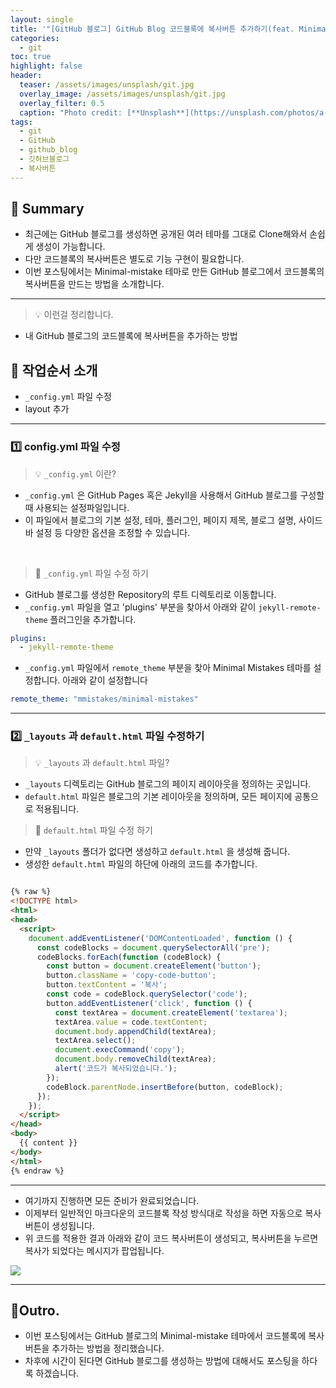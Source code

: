 ```yaml
---
layout: single
title: '"[GitHub 블로그] GitHub Blog 코드블록에 복사버튼 추가하기(feat. Minimal-mistakes)"'
categories:
  - git
toc: true
highlight: false
header:
  teaser: /assets/images/unsplash/git.jpg
  overlay_image: /assets/images/unsplash/git.jpg
  overlay_filter: 0.5
  caption: "Photo credit: [**Unsplash**](https://unsplash.com/photos/a-close-up-of-a-computer-screen-with-a-bunch-of-words-on-it-EUzk9BIEq6M)"
tags:
  - git
  - GitHub
  - github_blog
  - 깃허브블로그
  - 복사버튼
---
```

## 🚦 Summary
- 최근에는 GitHub 블로그를 생성하면 공개된 여러 테마를 그대로 Clone해와서 손쉽게 생성이 가능합니다.
- 다만 코드블록의 복사버튼은 별도로 기능 구현이 필요합니다.
- 이번 포스팅에서는 Minimal-mistake 테마로 만든 GitHub 블로그에서 코드블록의 복사버튼을 만드는 방법을 소개합니다.

---

> 💡 이런걸 정리합니다.
- 내 GitHub 블로그의 코드블록에 복사버튼을 추가하는 방법

## 📑 작업순서 소개
- `_config.yml` 파일 수정
- layout 추가

---

### 1️⃣ config.yml  파일 수정

> 💡 `_config.yml` 이란? 

- `_config.yml` 은 GitHub Pages 혹은 Jekyll을 사용해서 GitHub 블로그를 구성할 때 사용되는 설정파일입니다.
- 이 파일에서 블로그의 기본 설정, 테마, 플러그인, 페이지 제목, 블로그 설명, 사이드바 설정 등 다양한 옵션을 조정할 수 있습니다.

<br>

> 📰 `_config.yml` 파일 수정 하기
- GitHub 블로그를 생성한 Repository의 루트 디렉토리로 이동합니다.
- `_config.yml` 파일을 열고 'plugins' 부분을 찾아서 아래와 같이 `jekyll-remote-theme` 플러그인을 추가합니다.

```yaml
plugins:
  - jekyll-remote-theme
```

- `_config.yml` 파일에서 `remote_theme` 부분을 찾아 Minimal Mistakes 테마를 설정합니다. 아래와 같이 설정합니다
```yaml
remote_theme: "mmistakes/minimal-mistakes"
```


---

###  2️⃣ `_layouts` 과 `default.html` 파일 수정하기

> 💡 `_layouts` 과 `default.html` 파일?

- `_layouts` 디렉토리는 GitHub 블로그의 페이지 레이아웃을 정의하는 곳입니다.
- `default.html` 파일은 블로그의 기본 레이아웃을 정의하며, 모든 페이지에 공통으로 적용됩니다.

> 📰 `default.html` 파일 수정 하기

- 만약 `_layouts` 폴더가 없다면 생성하고 `default.html` 을 생성해 줍니다.
- 생성한 `default.html` 파일의 하단에 아래의 코드를 추가합니다.

```html

{% raw %}
<!DOCTYPE html>
<html>
<head>
  <script>
    document.addEventListener('DOMContentLoaded', function () {
      const codeBlocks = document.querySelectorAll('pre');
      codeBlocks.forEach(function (codeBlock) {
        const button = document.createElement('button');
        button.className = 'copy-code-button';
        button.textContent = '복사';
        const code = codeBlock.querySelector('code');
        button.addEventListener('click', function () {
          const textArea = document.createElement('textarea');
          textArea.value = code.textContent;
          document.body.appendChild(textArea);
          textArea.select();
          document.execCommand('copy');
          document.body.removeChild(textArea);
          alert('코드가 복사되었습니다.');
        });
        codeBlock.parentNode.insertBefore(button, codeBlock);
      });
    });
  </script>
</head>
<body>
  {{ content }}
</body>
</html>
{% endraw %}
```

---

- 여기까지 진행하면 모든 준비가 완료되었습니다.
- 이제부터 일반적인 마크다운의 코드블록 작성 방식대로 작성을 하면 자동으로 복사버튼이 생성됩니다.
- 위 코드를 적용한 결과 아래와 같이 코드 복사버튼이 생성되고, 복사버튼을 누르면 복사가 되었다는 메시지가 팝업됩니다.

![](https://i.imgur.com/f9zwApM.png)

---

## 🎈Outro.
- 이번 포스팅에서는 GitHub 블로그의 Minimal-mistake 테마에서 코드블록에 복사버튼을 추가하는 방법을 정리했습니다.
- 차후에 시간이 된다면 GitHub 블로그를 생성하는 방법에 대해서도 포스팅을 하다록 하겠습니다.